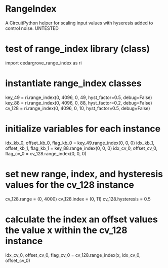 # RangeIndex
A CircuitPython helper for scaling input values with hyseresis added to control noise. UNTESTED

# test of range_index library (class)
import cedargrove_range_index as ri

# instantiate range_index classes
key_49 = ri.range_index(0, 4096, 0, 49, hyst_factor=0.5, debug=False)
key_88 = ri.range_index(0, 4096, 0, 88, hyst_factor=0.2, debug=False)
cv_128 = ri.range_index(0, 4096, 0, 10, hyst_factor=0.5, debug=False)

# initialize variables for each instance
idx_kb_0, offset_kb_0, flag_kb_0 = key_49.range_index(0, 0, 0)
idx_kb_1, offset_kb_1, flag_kb_1 = key_88.range_index(0, 0, 0)
idx_cv_0, offset_cv_0, flag_cv_0 = cv_128.range_index(0, 0, 0)

# set new range, index, and hysteresis values for the cv_128 instance
cv_128.range = (0, 4000)
cv_128.index = (0, 11)
cv_128.hysteresis = 0.5

# calculate the index an offset values the value x within the cv_128 instance
idx_cv_0, offset_cv_0, flag_cv_0 = cv_128.range_index(x, idx_cv_0, offset_cv_0)
